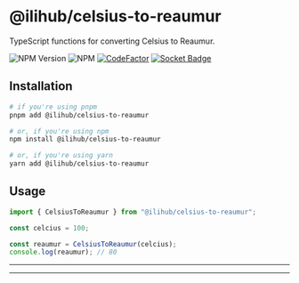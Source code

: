# @ilihub/celsius-to-reaumur

TypeScript functions for converting Celsius to Reaumur.

![NPM Version](https://img.shields.io/npm/v/%40ilihub%2Fcelsius-to-reaumur?color=33cd56&logo=npm)
![NPM](https://img.shields.io/npm/l/%40ilihub%2Fcelsius-to-reaumur)
[![CodeFactor](https://www.codefactor.io/repository/github/ilihub/npm/badge)](https://www.codefactor.io/repository/github/ilihub/npm)
[![Socket Badge](https://socket.dev/api/badge/npm/package/@ilihub/celsius-to-reaumur)](https://socket.dev/npm/package/@ilihub/celsius-to-reaumur)

## Installation

```bash
# if you're using pnpm
pnpm add @ilihub/celsius-to-reaumur

# or, if you're using npm
npm install @ilihub/celsius-to-reaumur

# or, if you're using yarn
yarn add @ilihub/celsius-to-reaumur
```

## Usage

```javascript
import { CelsiusToReaumur } from "@ilihub/celsius-to-reaumur";

const celcius = 100;

const reaumur = CelsiusToReaumur(celcius);
console.log(reaumur); // 80
```

---

<!-- sponsors_and_backers_section_start -->

<!-- sponsors_and_backers_section_end -->

---
